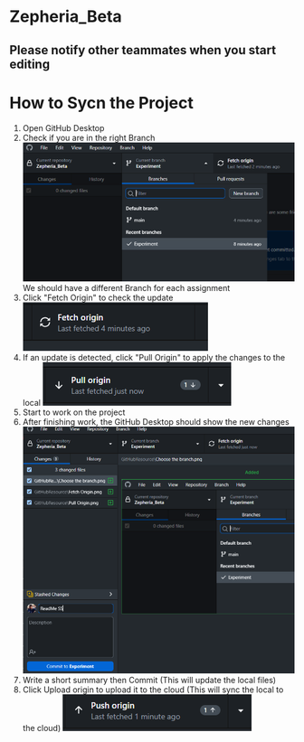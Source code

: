 # Zepheria_Beta

Please notify other teammates when you start editing
---
# How to Sycn the Project
1. Open GitHub Desktop
2. Check if you are in the right Branch
![Check your branch](https://github.com/TBSKBJustin/Zepheria_Beta/blob/Experiment/GitHubResource/Choose%20the%20branch.png)
    We should have a different Branch for each assignment
3. Click "Fetch Origin" to check the update
![Fetch Origin](https://github.com/TBSKBJustin/Zepheria_Beta/blob/Experiment/GitHubResource/Fetch%20Origin.png)
4. If an update is detected, click "Pull Origin" to apply the changes to the local
![Pull Origin](https://github.com/TBSKBJustin/Zepheria_Beta/blob/Experiment/GitHubResource/Pull%20Origin.png)
5. Start to work on the project
6. After finishing work, the GitHub Desktop should show the new changes
![Commit](https://github.com/TBSKBJustin/Zepheria_Beta/blob/Experiment/GitHubResource/Commit.png)
7. Write a short summary then Commit (This will update the local files)
8. Click Upload origin to upload it to the cloud (This will sync the local to the cloud)
    ![Commit](https://github.com/TBSKBJustin/Zepheria_Beta/blob/Experiment/GitHubResource/Push%20Origin.png)
 
